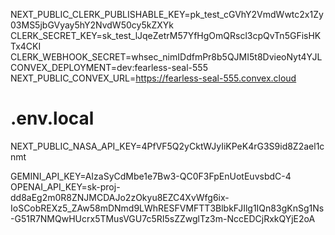 NEXT_PUBLIC_CLERK_PUBLISHABLE_KEY=pk_test_cGVhY2VmdWwtc2x1Zy03MS5jbGVyay5hY2NvdW50cy5kZXYk
CLERK_SECRET_KEY=sk_test_lJqeZetrM57YfHgOmQRscl3cpQvTn5GFisHKTx4CKI
CLERK_WEBHOOK_SECRET=whsec_nimIDdfmPr8b5QJMI5t8DvieoNyt4YJL
CONVEX_DEPLOYMENT=dev:fearless-seal-555
NEXT_PUBLIC_CONVEX_URL=https://fearless-seal-555.convex.cloud


# .env.local
NEXT_PUBLIC_NASA_API_KEY=4PfVF5Q2yCktWJyIiKPeK4rG3S9id8Z2ael1cnmt

GEMINI_API_KEY=AIzaSyCdMbe1e7Bw3-QC0F3FpEnUotEuvsbdC-4
OPENAI_API_KEY=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

